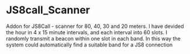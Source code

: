 # JS8call_Scanner
Addon for JS8Call - scanner for 80, 40, 30 and 20 meters. I have devided the hour in 4 x 15 minute intervals, and each interval into 60 slots. I randomly transmit a beacon within one slot in each band. In this way the system could automatically find a suitable band for a JS8 connection

